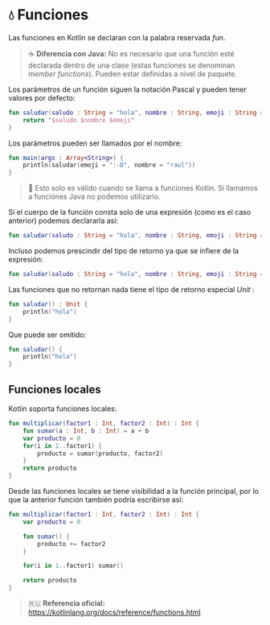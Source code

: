 # :droplet: Funciones

Las funciones en Kotlin se declaran con la palabra reservada _fun_.

>:coffee: **Diferencia con Java:** No es necesario que una función esté declarada dentro de una clase (estas funciones se denominan _member functions_). Pueden estar definidas a nivel de paquete.

Los parámetros de un función siguen la notación Pascal y pueden tener valores por defecto:

```kotlin
fun saludar(saludo : String = "hola", nombre : String, emoji : String = ":-)") : String {
    return "$saludo $nombre $emoji"
}
```

Los parámetros pueden ser llamados por el nombre:

```kotlin
fun main(args : Array<String>) {
    println(saludar(emoji = ":-D", nombre = "raul"))
}
```

>:rotating_light: Esto solo es válido cuando se llama a funciones Kotlin. Si llamamos a funciónes Java no podemos utilizarlo.

Si el cuerpo de la función consta solo de una expresión (como es el caso anterior) podemos declararla así:

```kotlin
fun saludar(saludo : String = "hola", nombre : String, emoji : String = ":-)") : String = "$saludo $nombre $emoji"
```

Incluso podemos prescindir del tipo de retorno ya que se infiere de la expresión:

```kotlin
fun saludar(saludo : String = "hola", nombre : String, emoji : String = ":-)") = "$saludo $nombre $emoji"
```

Las funciones que no retornan nada tiene el tipo de retorno especial _Unit_ :

```kotlin
fun saludar() : Unit {
    println("hola")
}
```

Que puede ser omitido:

```kotlin
fun saludar() {
    println("hola")
}
```

## Funciones locales

Kotlin soporta funciones locales:

```kotlin
fun multiplicar(factor1 : Int, factor2 : Int) : Int {
    fun sumar(a : Int, b : Int) = a + b
    var producto = 0
    for(i in 1..factor1) {
        producto = sumar(producto, factor2)
    }
    return producto
}
```

Desde las funciones locales se tiene visibilidad a la función principal, por lo que la anterior función también podría escribirse así:

```kotlin
fun multiplicar(factor1 : Int, factor2 : Int) : Int {
    var producto = 0

    fun sumar() {
        producto += factor2
    }

    for(i in 1..factor1) sumar()

    return producto
}
```

>:ru: **Referencia oficial:** https://kotlinlang.org/docs/reference/functions.html